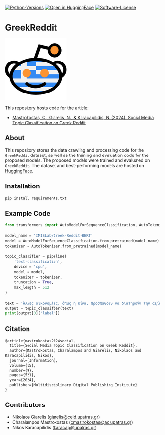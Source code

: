 [![Python-Versions](https://img.shields.io/badge/python-3.10-blue.svg)]()
[![Open in HuggingFace](https://img.shields.io/badge/%F0%9F%A4%97-Open_in_HuggingFace-orange)](https://huggingface.co/IMISLab/)
[![Software-License](https://img.shields.io/badge/License-Apache--2.0-green)](https://github.com/NC0DER/GreekReddit/blob/main/LICENSE)

# GreekReddit
<img src="Greek Reddit icon.svg" width="200"/>  

This repository hosts code for the article:
* [Mastrokostas, C., Giarelis, N., & Karacapilidis, N. (2024). Social Media Topic Classification on Greek Reddit](https://www.mdpi.com/2078-2489/15/9/521)


## About
This repository stores the data crawling and processing code for the `GreekReddit` dataset, as well as the training and evaluation code for the proposed models.
The proposed models were trained and evaluated on `GreekReddit`.
The dataset and best-performing models are hosted on [HuggingFace](https://huggingface.co/IMISLab).


## Installation
```
pip install requirements.txt
```

## Example Code
```python
from transformers import AutoModelForSequenceClassification, AutoTokenizer, pipeline

model_name = 'IMISLab/Greek-Reddit-BERT'
model = AutoModelForSequenceClassification.from_pretrained(model_name)
tokenizer = AutoTokenizer.from_pretrained(model_name) 

topic_classifier = pipeline(
    'text-classification',
    device = 'cpu',
    model = model,
    tokenizer = tokenizer,
    truncation = True,
    max_length = 512
)
    
text = 'Άλλες οικονομίες, όπως η Κίνα, προσπαθούν να διατηρούν την αξία του νομίσματος τους χαμηλά ώστε να καταστήσουν τις εξαγωγές τους πιο ελκυστικές στο εξωτερικό. Γιατί όμως θεωρούμε πως η πτωτική πορεία της Τουρκικής λίρας είναι η ""αχίλλειος πτέρνα"" της Τουρκίας;'
output = topic_classifier(text)
print(output[0]['label'])
```

## Citation
```
@article{mastrokostas2024social,
  title={Social Media Topic Classification on Greek Reddit},
  author={Mastrokostas, Charalampos and Giarelis, Nikolaos and Karacapilidis, Nikos},
  journal={Information},
  volume={15},
  number={9},
  pages={521},
  year={2024},
  publisher={Multidisciplinary Digital Publishing Institute}
}
```

## Contributors
* Nikolaos Giarelis (giarelis@ceid.upatras.gr)
* Charalampos Mastrokostas (cmastrokostas@ac.upatras.gr)
* Nikos Karacapilidis (karacap@upatras.gr)
